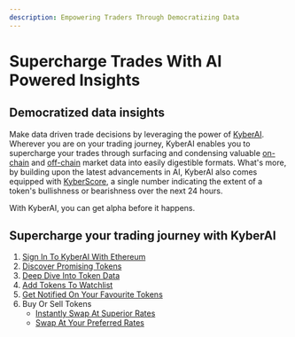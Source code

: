 ```yaml
---
description: Empowering Traders Through Democratizing Data
---
```


# Supercharge Trades With AI Powered Insights

## Democratized data insights

Make data driven trade decisions by leveraging the power of [KyberAI](../../kyberai/). Wherever you are on your trading journey, KyberAI enables you to supercharge your trades through surfacing and condensing valuable [on-chain](../../kyberai/on-chain-indicators/) and [off-chain](../../kyberai/technical-indicators/) market data into easily digestible formats. What's more, by building upon the latest advancements in AI, KyberAI also comes equipped with [KyberScore](../../kyberai/kyberscore.md), a single number indicating the extent of a token's bullishness or bearishness over the next 24 hours.&#x20;

With KyberAI, you can get alpha before it happens.&#x20;

## Supercharge your trading journey with KyberAI

1. [Sign In To KyberAI With Ethereum ](../../kyberai/user-guides/sign-in-to-kyberai-with-ethereum.md)
2. [Discover Promising Tokens ](../../kyberai/user-guides/discover-promising-tokens.md)
3. [Deep Dive Into Token Data ](../../kyberai/user-guides/deep-dive-into-token-data.md)
4. [Add Tokens To Watchlist](../../kyberai/user-guides/add-tokens-to-watchlist.md)
5. [Get Notified On Your Favourite Tokens](../../kyberai/user-guides/get-notifications-for-your-favourite-tokens.md)
6. Buy Or Sell Tokens
   * [Instantly Swap At Superior Rates](instantly-swap-at-the-best-rates.md)
   * [Swap At Your Preferred Rates](trade-at-your-preferred-rates.md)
